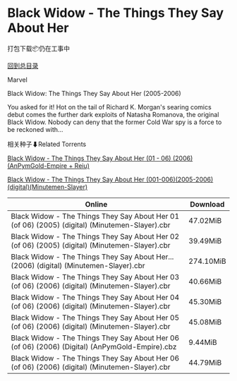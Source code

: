 # Black Widow - The Things They Say About Her

打包下载📦仍在工事中

[回到总目录](/Catalogs.md)

Marvel

Black Widow: The Things They Say About Her (2005-2006)

You asked for it! Hot on the tail of Richard K. Morgan's searing comics debut comes the further dark exploits of Natasha Romanova, the original Black Widow. Nobody can deny that the former Cold War spy is a force to be reckoned with…





相关种子⬇Related Torrents

[Black Widow - The Things They Say About Her (01 - 06) (2006) (AnPymGold-Empire + Reiu)](https://github.com/alicewish/markdown/blob/master/torrent/Black-Widow---The-Things-They-Say-About-Her--01---06---2006---AnPymGold-Empire---Reiu.md)

[Black Widow - The Things They Say About Her (001-006)(2005-2006)(digital)(Minutemen-Slayer)](https://github.com/alicewish/markdown/blob/master/torrent/Black-Widow---The-Things-They-Say-About-Her--001-006--2005-2006--digital--Minutemen-Slayer.md)

Online | Download
--- | ---
Black Widow - The Things They Say About Her 01 (of 06) (2005) (digital) (Minutemen-Slayer).cbr | 47.02MiB
Black Widow - The Things They Say About Her 02 (of 06) (2005) (digital) (Minutemen-Slayer).cbr | 39.49MiB
Black Widow - The Things They Say About Her... (2006) (digital) (Minutemen-Slayer).cbr | 274.10MiB
Black Widow - The Things They Say About Her 03 (of 06) (2006) (digital) (Minutemen-Slayer).cbr | 40.66MiB
Black Widow - The Things They Say About Her 04 (of 06) (2006) (digital) (Minutemen-Slayer).cbr | 45.30MiB
Black Widow - The Things They Say About Her 05 (of 06) (2006) (digital) (Minutemen-Slayer).cbr | 45.08MiB
Black Widow - The Things They Say About Her 06 (of 06) (2006) (Digital) (AnPymGold-Empire).cbz | 9.44MiB
Black Widow - The Things They Say About Her 06 (of 06) (2006) (digital) (Minutemen-Slayer).cbr | 44.79MiB